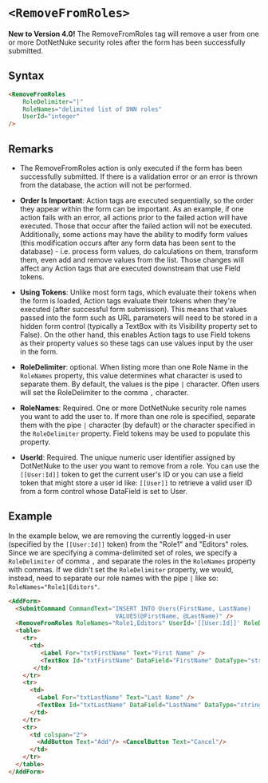 # `<RemoveFromRoles>`

**New to Version 4.0!** The RemoveFromRoles tag will remove a user from one or more DotNetNuke security roles after the form has been successfully submitted.

## Syntax
```html
<RemoveFromRoles
    RoleDelimiter="|"
    RoleNames="delimited list of DNN roles" 
    UserId="integer" 
/>
```



## Remarks

*   The RemoveFromRoles action is only executed if the form has been successfully submitted. If there is a validation error or an error is thrown from the database, the action will not be performed.  

*   **Order Is Important**: Action tags are executed sequentially, so the order they appear within the form can be important. As an example, if one action fails with an error, all actions prior to the failed action will have executed. Those that occur after the failed action will not be executed. Additionally, some actions may have the ability to modify form values (this modification occurs after any form data has been sent to the database) - i.e. process form values, do calculations on them, transform them, even add and remove values from the list. Those changes will affect any Action tags that are executed downstream that use Field tokens.  

*   **Using Tokens**: Unlike most form tags, which evaluate their tokens when the form is loaded, Action tags evaluate their tokens when they're executed (after successful form submission). This means that values passed into the form such as URL parameters will need to be stored in a hidden form control (typically a TextBox with its Visibility property set to False). On the other hand, this enables Action tags to use Field tokens as their property values so these tags can use values input by the user in the form.  

*   **RoleDelimiter**: optional. When listing more than one Role Name in the `RoleNames` property, this value determines what character is used to separate them. By default, the values is the pipe `|` character. Often users will set the RoleDelimiter to the comma `,` character.

*   **RoleNames**: Required. One or more DotNetNuke security role names you want to add the user to. If more than one role is specified, separate them with the pipe `|` character (by default) or the character specified in the `RoleDelimiter` property. Field tokens may be used to populate this property.  

*   **UserId**: Required. The unique numeric user identifier assigned by DotNetNuke to the user you want to remove from a role. You can use the `[[User:Id]]` token to get the current user's ID or you can use a field token that might store a user id like: `[[User]]` to retrieve a valid user ID from a form control whose DataField is set to User.  



## Example

In the example below, we are removing the currently logged-in user (specified by the `[[User:Id]]` token) from the "Role1" and "Editors" roles. Since we are specifying a comma-delimited set of roles, we specify a `RoleDelimiter` of comma `,` and separate the roles in the `RoleNames` property with commas. If we didn't set the `RoleDelimiter` property, we would, instead, need to separate our role names with the pipe `|` like so: `RoleNames="Role1|Editors"`.

```html {4}
<AddForm>
  <SubmitCommand CommandText="INSERT INTO Users(FirstName, LastName) 
                              VALUES(@FirstName, @LastName)" />
  <RemoveFromRoles RoleNames="Role1,Editors" UserId='[[User:Id]]' RoleDelimiter=","/>
  <table>
    <tr>
      <td>
         <Label For="txtFirstName" Text="First Name" /> 
         <TextBox Id="txtFirstName" DataField="FirstName" DataType="string" />
       </td>
    </tr>
    <tr>
      <td>
        <Label For="txtLastName" Text="Last Name" />
        <TextBox Id="txtLastName" DataField="LastName" DataType="string" />
      </td>
    </tr>
    <tr>
      <td colspan="2">
        <AddButton Text="Add"/> <CancelButton Text="Cancel"/>
      </td>
    </tr>
  </table>
</AddForm>
```
